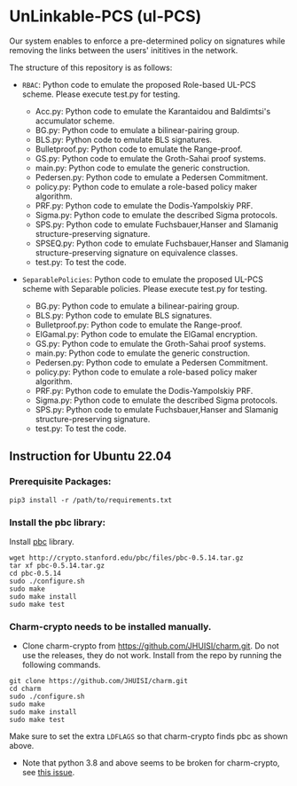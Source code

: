 # UnLinkable-PCS (ul-PCS)

Our system enables to enforce a pre-determined policy on signatures while removing the links between the users' inititives in the network.

The structure of this repository is as follows:

* `RBAC`: Python code to emulate the proposed Role-based UL-PCS scheme. Please execute test.py for testing.

	- Acc.py: Python code to emulate the Karantaidou and Baldimtsi's accumulator scheme.
	- BG.py: Python code to emulate a bilinear-pairing group.
	- BLS.py: Python code to emulate BLS signatures.
	- Bulletproof.py: Python code to emulate the Range-proof.
	- GS.py: Python code to emulate the Groth-Sahai proof systems.
	- main.py: Python code to emulate the generic construction.
	- Pedersen.py: Python code to emulate a Pedersen Commitment.
	- policy.py: Python code to emulate a role-based policy maker algorithm.
  	- PRF.py: Python code to emulate the Dodis-Yampolskiy PRF.
  	- Sigma.py: Python code to emulate the described Sigma protocols.
	- SPS.py: Python code to emulate Fuchsbauer,Hanser and Slamanig structure-preserving signature.
	- SPSEQ.py: Python code to emulate Fuchsbauer,Hanser and Slamanig structure-preserving signature on equivalence classes.
	- test.py: To test the code.
  
* `SeparablePolicies`: Python code to emulate the proposed UL-PCS scheme with Separable policies. Please execute test.py for testing.
	- BG.py: Python code to emulate a bilinear-pairing group.
	- BLS.py: Python code to emulate BLS signatures.
	- Bulletproof.py: Python code to emulate the Range-proof.
	- ElGamal.py: Python code to emulate the ElGamal encryption.
	- GS.py: Python code to emulate the Groth-Sahai proof systems.
	- main.py: Python code to emulate the generic construction.
	- Pedersen.py: Python code to emulate a Pedersen Commitment.
	- policy.py: Python code to emulate a role-based policy maker algorithm.
  	- PRF.py: Python code to emulate the Dodis-Yampolskiy PRF.
  	- Sigma.py: Python code to emulate the described Sigma protocols.
	- SPS.py: Python code to emulate Fuchsbauer,Hanser and Slamanig structure-preserving signature.
	- test.py: To test the code.
 
## Instruction for Ubuntu 22.04

### Prerequisite Packages:
```
pip3 install -r /path/to/requirements.txt
```

### Install the pbc library:
Install [pbc](https://crypto.stanford.edu/pbc/download.html) library.

```
wget http://crypto.stanford.edu/pbc/files/pbc-0.5.14.tar.gz
tar xf pbc-0.5.14.tar.gz
cd pbc-0.5.14
sudo ./configure.sh
sudo make
sudo make install
sudo make test
```
### Charm-crypto needs to be installed manually.

- Clone charm-crypto from https://github.com/JHUISI/charm.git.
Do not use the releases, they do not work. Install from the repo by running the following commands.
```
git clone https://github.com/JHUISI/charm.git
cd charm
sudo ./configure.sh
sudo make
sudo make install
sudo make test
```

Make sure to set the extra `LDFLAGS` so that charm-crypto finds pbc as shown above.
- Note that python 3.8 and above seems to be broken for charm-crypto, see [this issue](https://github.com/JHUISI/charm/issues/239).
